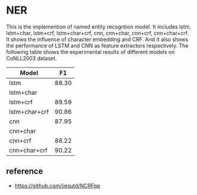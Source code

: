 # NER
This is the implemention of  named entity recogntion model.  It includes lstm, lstm+char, lstm+crf, lstm+char+crf, cnn, cnn+char, cnn+crf, cnn+char+crf.  It shows the influence of character embedding and CRF. And it also shows the performance of LSTM and CNN as feature extractors respectively. The following table shows the experimental results of different models on CoNLL2003 dataset. 

Model|F1|
--|:--:   
lstm|88.30  
lstm+char|   
lstm+crf|89.59
lstm+char+crf|90.86   
cnn|87.95   
cnn+char|   
cnn+crf|88.22   
cnn+char+crf|90.22  

## reference
* https://github.com/jiesutd/NCRFpp
